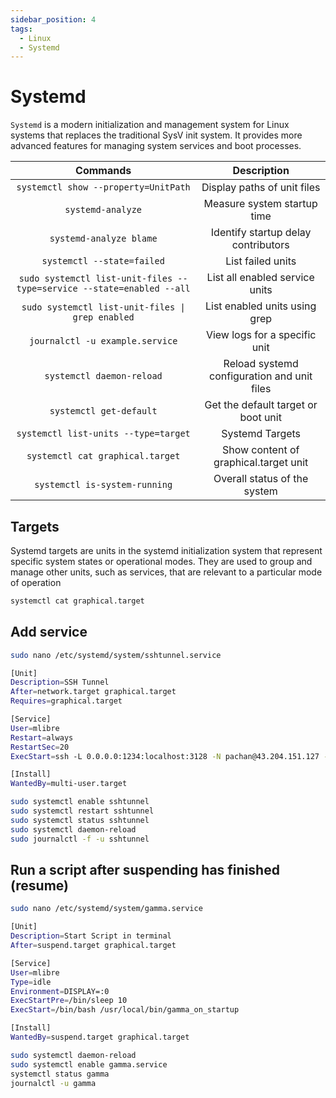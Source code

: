 ```yaml
---
sidebar_position: 4
tags:
  - Linux
  - Systemd
---
```


# Systemd

`Systemd` is a modern initialization and management system for Linux systems that replaces the traditional SysV init system. It provides more advanced features for managing system services and boot processes.

|                               Commands                                |                 Description                 |
| :-------------------------------------------------------------------: | :-----------------------------------------: |
|                 `systemctl show --property=UnitPath`                  |         Display paths of unit files         |
|                           `systemd-analyze`                           |         Measure system startup time         |
|                        `systemd-analyze blame`                        |     Identify startup delay contributors     |
|                      `systemctl --state=failed`                       |              List failed units              |
| `sudo systemctl list-unit-files --type=service --state=enabled --all` |       List all enabled service units        |
|           `sudo systemctl list-unit-files \| grep enabled`            |        List enabled units using grep        |
|                    `journalctl -u example.service`                    |        View logs for a specific unit        |
|                       `systemctl daemon-reload`                       | Reload systemd configuration and unit files |
|                        `systemctl get-default`                        |     Get the default target or boot unit     |
|                 `systemctl list-units --type=target`                  |               Systemd Targets               |
|                   `systemctl cat graphical.target`                    |    Show content of graphical.target unit    |
|                     `systemctl is-system-running`                     |        Overall status of the system         |

## Targets

Systemd targets are units in the systemd initialization system that represent specific system states or operational modes. They are used to group and manage other units, such as services, that are relevant to a particular mode of operation

```bash
systemctl cat graphical.target
```

## Add service

```bash
sudo nano /etc/systemd/system/sshtunnel.service

[Unit]
Description=SSH Tunnel
After=network.target graphical.target
Requires=graphical.target

[Service]
User=mlibre
Restart=always
RestartSec=20
ExecStart=ssh -L 0.0.0.0:1234:localhost:3128 -N pachan@43.204.151.127 -p 8756

[Install]
WantedBy=multi-user.target

sudo systemctl enable sshtunnel
sudo systemctl restart sshtunnel
sudo systemctl status sshtunnel
sudo systemctl daemon-reload
sudo journalctl -f -u sshtunnel
```


## Run a script after suspending has finished (resume)

```bash
sudo nano /etc/systemd/system/gamma.service
```

```bash
[Unit]
Description=Start Script in terminal
After=suspend.target graphical.target

[Service]
User=mlibre
Type=idle
Environment=DISPLAY=:0
ExecStartPre=/bin/sleep 10
ExecStart=/bin/bash /usr/local/bin/gamma_on_startup

[Install]
WantedBy=suspend.target graphical.target
```

```bash
sudo systemctl daemon-reload
sudo systemctl enable gamma.service
systemctl status gamma
journalctl -u gamma
```
